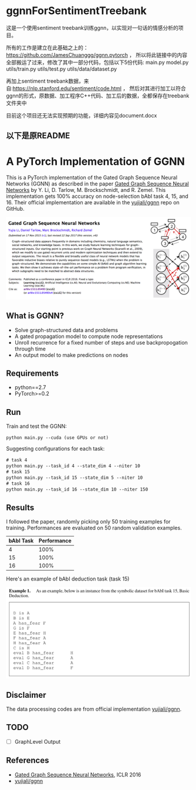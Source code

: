 # ggnnForSentimentTreebank

这是一个使用sentiment treebank训练ggnn，以实现对一句话的情感分析的项目。

所有的工作是建立在此基础之上的：https://github.com/JamesChuanggg/ggnn.pytorch ，
所以将此链接中的内容全部搬运了过来，修改了其中一部分代码，包括以下5份代码:
main.py  model.py  utils/train.py  utils/test.py  utils/data/dataset.py

再加上sentiment treebank数据，来自:https://nlp.stanford.edu/sentiment/code.html ，
然后对其进行加工以符合ggnn的形式，原数据、加工程序C++代码、加工后的数据，全都保存在treebank文件夹中

目前这个项目还无法实现预期的功能，详细内容见document.docx

以下是原README
-------------

# A PyTorch Implementation of GGNN

This is a PyTorch implementation of the Gated Graph Sequence Neural Networks (GGNN) as described in the paper [Gated Graph Sequence Neural Networks](https://arxiv.org/abs/1511.05493) by Y. Li, D. Tarlow, M. Brockschmidt, and R. Zemel. This implementation gets 100% accuracy on node-selection bAbI task 4, 15, and 16. Their official implementation are available in the [yujiali/ggnn](https://github.com/yujiali/ggnn) repo on GitHub.

<img src="images/ggnn.png">    

## What is GGNN?
- Solve graph-structured data and problems
- A gated propagation model to compute node representations
- Unroll recurrence for a fixed number of steps and use backpropogation through time
- An output model to make predictions on nodes

## Requirements
- python==2.7
- PyTorch>=0.2

## Run 
Train and test the GGNN:
```
python main.py --cuda (use GPUs or not)
```

Suggesting configurations for each task:
```
# task 4
python main.py --task_id 4 --state_dim 4 --niter 10
# task 15
python main.py --task_id 15 --state_dim 5 --niter 10
# task 16
python main.py --task_id 16 --state_dim 10 --niter 150
```

## Results
I followed the paper, randomly picking only 50 training examples for training.
Performances are evaluated on 50 random validation examples.

| bAbI Task | Performance |
| ------| ------ | 
| 4 | 100% | 
| 15 | 100% |
| 16 | 100% |

Here's an example of bAbI deduction task (task 15)

<img src="images/babi15.png" width=700>

## Disclaimer
The data processing codes are from official implementation [yujiali/ggnn](https://github.com/yujiali/ggnn).

## TODO 
- [ ] GraphLevel Output

## References
- [Gated Graph Sequence Neural Networks](https://arxiv.org/abs/1511.05493), ICLR 2016
- [yujiali/ggnn](https://github.com/yujiali/ggnn)
